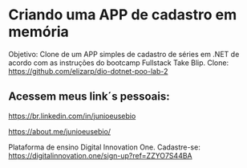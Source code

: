 # Criando uma APP de cadastro em memória

Objetivo: Clone de um APP simples de cadastro de séries em .NET de acordo com as instruções do bootcamp Fullstack Take Blip.
Clone: https://github.com/elizarp/dio-dotnet-poo-lab-2

## Acessem meus link´s pessoais:

https://br.linkedin.com/in/junioeusebio

https://about.me/junioeusebio/

Plataforma de ensino Digital Innovation One.
Cadastre-se: https://digitalinnovation.one/sign-up?ref=ZZYO7S44BA
